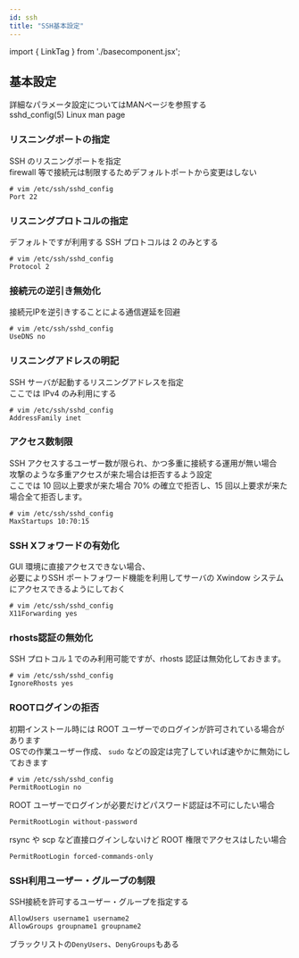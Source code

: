 ```yaml
---
id: ssh
title: "SSH基本設定"
---
```

import { LinkTag } from './basecomponent.jsx';

## 基本設定
詳細なパラメータ設定についてはMANページを参照する  
<LinkTag url="https://linux.die.net/man/5/sshd_config">sshd_config(5) Linux man page</LinkTag>  

### リスニングポートの指定  
SSH のリスニングポートを指定  
firewall 等で接続元は制限するためデフォルトポートから変更はしない  

```
# vim /etc/ssh/sshd_config
Port 22
```

### リスニングプロトコルの指定  
デフォルトですが利用する SSH プロトコルは 2 のみとする  

```
# vim /etc/ssh/sshd_config
Protocol 2
```

### 接続元の逆引き無効化  
接続元IPを逆引きすることによる通信遅延を回避  

```
# vim /etc/ssh/sshd_config
UseDNS no
```

### リスニングアドレスの明記  
SSH サーバが起動するリスニングアドレスを指定  
ここでは IPv4 のみ利用にする  

```
# vim /etc/ssh/sshd_config
AddressFamily inet
```

### アクセス数制限  
SSH アクセスするユーザー数が限られ、かつ多重に接続する運用が無い場合  
攻撃のような多重アクセスが来た場合は拒否するよう設定  
ここでは 10 回以上要求が来た場合 70% の確立で拒否し、15 回以上要求が来た場合全て拒否します。  

```
# vim /etc/ssh/sshd_config
MaxStartups 10:70:15
```

### SSH Xフォワードの有効化  
GUI 環境に直接アクセスできない場合、  
必要によりSSH ポートフォワード機能を利用してサーバの Xwindow システムにアクセスできるようにしておく  

```
# vim /etc/ssh/sshd_config
X11Forwarding yes
```

### rhosts認証の無効化  
SSH プロトコル１でのみ利用可能ですが、rhosts 認証は無効化しておきます。  

```
# vim /etc/ssh/sshd_config
IgnoreRhosts yes
```

### ROOTログインの拒否  
初期インストール時には ROOT ユーザーでのログインが許可されている場合があります  
OSでの作業ユーザー作成、 `sudo` などの設定は完了していれば速やかに無効にしておきます  

```
# vim /etc/ssh/sshd_config
PermitRootLogin no
```

ROOT ユーザーでログインが必要だけどパスワード認証は不可にしたい場合  

```
PermitRootLogin without-password
```

rsync や scp など直接ログインしないけど ROOT 権限でアクセスはしたい場合  

```
PermitRootLogin forced-commands-only
```

### SSH利用ユーザー・グループの制限  
SSH接続を許可するユーザー・グループを指定する  

```
AllowUsers username1 username2
AllowGroups groupname1 groupname2
```

ブラックリストの`DenyUsers`、`DenyGroups`もある  
